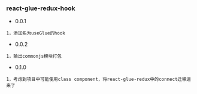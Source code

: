 ### react-glue-redux-hook
- 0.0.1
```
1，添加名为useGlue的hook
```
- 0.0.2
```
1，输出commonjs模块打包
```

- 0.1.0

```
1，考虑到项目中可能使用class component，将react-glue-redux中的connect迁移进来了
```
